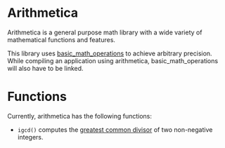 # Arithmetica

Arithmetica is a general purpose math library with a wide variety of mathematical functions and features.

This library uses [basic_math_operations](https://github.com/avighnac/basic_math_operations) to achieve arbitrary precision. While compiling an application using arithmetica, basic_math_operations will also have to be linked.

# Functions

Currently, arithmetica has the following functions:

- `igcd()` computes the [greatest common divisor](https://en.wikipedia.org/wiki/Greatest_common_divisor) of two non-negative integers.